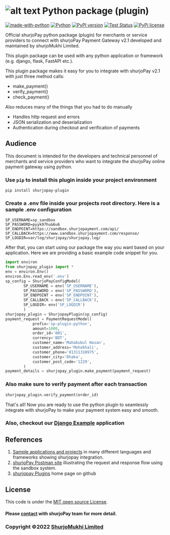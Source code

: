 # ![alt text](https://shurjopay.com.bd/dev/images/shurjoPay.png) Python package (plugin)
[![made-with-python](https://img.shields.io/badge/Made%20with-Python-1f425f.svg)](https://www.python.org/)
[![Python](https://img.shields.io/pypi/pyversions/shurjopay-V2)](https://badge.fury.io/py/shurjopay-V2)
[![PyPI version](https://badge.fury.io/py/shurjopay-V2.svg)](https://badge.fury.io/py/shurjopay-V2)
[![Test Status](https://github.com/rust-random/rand/workflows/Tests/badge.svg?event=push)]()
[![PyPi license](https://badgen.net/pypi/license/pip/)](https://pypi.com/project/pip/)

Official shurjoPay python package (plugin) for merchants or service providers to connect with shurjoPay Payment Gateway v2.1 developed and maintained by shurjoMukhi Limited.

This plugin package can be used with any python application or framework (e.g. django, flask, FastAPI etc.).

This plugin package makes it easy for you to integrate with shurjoPay v2.1 with just three method calls:

- make_payment()
- verify_payment()
- check_payment()

Also reduces many of the things that you had to do manually

- Handles http request and errors
- JSON serialization and deserialization
- Authentication during checkout and verification of payments

## Audience

This document is intended for the developers and technical personnel of merchants and service providers who want to integrate the shurjoPay online payment gateway using python.


### Use `pip` to install this plugin inside your project environment

```
pip install shurjopay-plugin
```

### Create a .env file inside your projects root directory. Here is a sample .env configuration
```
SP_USERNAME=sp_sandbox
SP_PASSWORD=pyyk97hu&6u6
SP_ENDPOINT=https://sandbox.shurjopayment.com/api/
SP_CALLBACK=https://www.sandbox.shurjopayment.com/response/
SP_LOGDIR=var/log/shurjopay/shurjopay.log/
```
After that, you can start using our package the way you want based on your application. Here we are providing a basic example code snippet for you.

```python
import environ
from shurjopay_plugin import *
env = environ.Env()
environ.Env.read_env('.env')
sp_config = ShurjoPayConfigModel(
        SP_USERNAME = env('SP_USERNAME'),
        SP_PASSWORD = env('SP_PASSWORD'),
        SP_ENDPOINT = env('SP_ENDPOINT'),
        SP_CALLBACK = env('SP_CALLBACK'),
        SP_LOGDIR= env('SP_LOGDIR')
        )
shurjopay_plugin = ShurjopayPlugin(sp_config)
payment_request = PaymentRequestModel(
            prefix='sp-plugin-python',
            amount=1000,
            order_id='001',
            currency='BDT',
            customer_name='Mahabubul Hasan',
            customer_address='Mohakhali',
            customer_phone='01311310975',
            customer_city='Dhaka',
            customer_post_code='1229',
        )
payment_details = shurjopay_plugin.make_payment(payment_request)
```

### Also make sure to verify payment after each transaction

```python
shurjopay_plugin.verify_payment(order_id)
```

That's all! Now you are ready to use the python plugin to seamlessly integrate with shurjoPay to make your payment system easy and smooth.

### Also, checkout our [Django Example](https://github.com/shurjopay-plugins/sp-plugin-usage-examples/tree/dev/django-app-python-plugin) application


## References
1. [Sample applications and projects](https://github.com/shurjopay-plugins/sp-plugin-usage-examples) in many different languages and frameworks showing shurjopay integration.
2. [shurjoPay Postman site](https://documenter.getpostman.com/view/6335853/U16dS8ig) illustrating the request and response flow using the sandbox system.
3. [shurjopay Plugins](https://github.com/shurjopay-plugins) home page on github

## License
This code is under the [MIT open source License](LICENSE).
#### Please [contact](https://shurjopay.com.bd/#contacts) with shurjoPay team for more detail.
### Copyright ©️2022 [ShurjoMukhi Limited](https://shurjopay.com.bd/)
